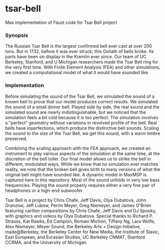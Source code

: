 # tsar-bell
Max implementation of Faust code for Tsar Bell project

### Synopsis

The Russian Tsar Bell is the largest confirmed bell ever cast at over 200 tons. But in 1732, before it was ever struck, this Goliath of bells broke.  Its parts have been on display in the Kremlin ever since. Our team of UC Berkeley, Stanford, and U Michigan researchers made the Tsar Bell ring for the very first time. With Finite Element Analysis (FEA) and other simulations, we created a computational model of what it would have sounded like.

### Implementation

Before simulating the sound of the Tsar Bell, we simulated the sound of a known bell to prove that our model produces correct results. We simulated the sound of a small dinner bell. Played side by side, the real sound and the simulated sound are nearly indistinguishable, but we noticed that the simulation feels a bit cold because it is too perfect. The simulation involves a "perfect" geometry without variations in revolved profile of the bell. Real bells have inperfections, which produce the distinctive bell sounds.  Scaling the sound to the size of the Tsar Bell, we get this sound, with a warm timbre preserved.

Combining the scaling approach with the FEA approach, we created an instrument to play various aspects of the simulation at the same time, at the discretion of the bell toller. Our final model allows us to strike the bell in different, modulated ways. While we know that no simulation ever matches reality, we note that the broken bell gives birth to many versions of what the original bell might have sounded like. A dynamic model in MaxMSP is captured here in this repository. Most of the sound unfolds in very low bass frequencies. Playing the sound properly requires either a very fine pair of headphones or a high-end subwoofer. 

Tsar Bell is a project by Chris Chafe, Jeff Davis, Olya Dubatova, John Granzow, Jeff Lubow, Perrin Meyer, Greg Niemeyer, and James O'Brien featuring carillon compositions by Chris Chafe, Jeff Davis and DJ Spooky, with graphics and videos by Olya Dubatova. Special thanks to Richard P. Strauss, Kat Rawks, Ed Campion, Romain Michon, Tiffany Ng, Lara Wolfe, Alex Niemeyer, Meyer Sound, the Berkeley Arts + Design Initiative, made@Berkeley, the Berkeley Center for New Media, the Institute of Slavic, East European, and Eurasian Studies, UC Berkeley CNMAT, Stanford CCRMA, and the University of Michigan. 
